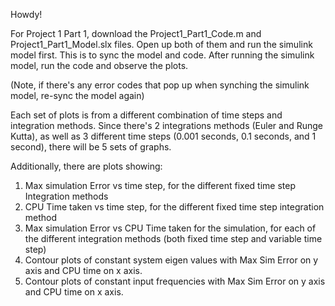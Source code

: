 Howdy! 

For Project 1 Part 1, download the Project1_Part1_Code.m and Project1_Part1_Model.slx files. Open up both of them and run the simulink model first. This is to sync the model and code. After running the simulink model, run the code and observe the plots. 

(Note, if there's any error codes that pop up when synching the simulink model, re-sync the model again)

Each set of plots is from a different combination of time steps and integration methods. Since there's 2 integrations methods (Euler and Runge Kutta), as well as 3 different time steps (0.001 seconds, 0.1 seconds, and 1 second), there will be 5 sets of graphs. 

Additionally, there are plots showing:

1. Max simulation Error vs time step, for the different
fixed time step Integration methods
2. CPU Time taken vs time step, for the different fixed
time step integration method
3. Max simulation Error vs CPU Time taken for the
simulation, for each of the different integration
methods (both fixed time step and variable time step)
4. Contour plots of constant system eigen values with
Max Sim Error on y axis and CPU time on x axis.
5. Contour plots of constant input frequencies with Max
Sim Error on y axis and CPU time on x axis.
 
